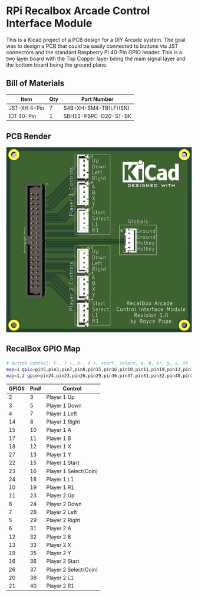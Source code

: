 # RPi Recalbox Arcade Control Interface Module
This is a Kicad project of a PCB design for a DIY Arcade system. The goal was to design a PCB that could be easily connected to buttons via JST connectors and the standard Raspberry Pi 40-Pin GPIO header. This is a two layer board with the Top Copper layer being the main signal layer and the bottom board being the ground plane.

## Bill of Materials
| Item         | Qty       |Part Number           |
|--------------|-----------|----------------------|
| JST-XH 4-Pin | 7         |S4B-XH-SM4-TB(LF)(SN) |
| IDT 40-Pin   | 1         |SBH11-PBPC-D20-ST-BK  |

## PCB Render
![Board Render](https://github.com/roycepope/rpi-arcade-hat/blob/main/pics/render.png?raw=true)

## RecalBox GPIO Map
```bash
# button control: Y-, Y +, X-, X +, start, select, a, b, tr, y, x, tl
map=1 gpio=pin5,pin3,pin7,pin8,pin15,pin16,pin10,pin11,pin19,pin13,pin12,pin18
map=1,2 gpio=pin24,pin23,pin26,pin29,pin36,pin37,pin31,pin32,pin40,pin35,pin33,pin38
```
|GPIO#  |Pin#       |Control               |
|-------|-----------|----------------------|
| 2     | 3         | Player 1 Up          |
| 3     | 5         | Player 1 Down        |
| 4     | 7         | Player 1 Left        |
| 14    | 8         | Player 1 Right       |
| 15    | 10        | Player 1 A           |
| 17    | 11        | Player 1 B           |
| 18    | 12        | Player 1 X           |
| 27    | 13        | Player 1 Y           |
| 22    | 15        | Player 1 Start       |
| 23    | 16        | Player 1 Select(Coin)|
| 24    | 18        | Player 1 L1          |
| 10    | 19        | Player 1 R1          |
| 11    | 23        | Player 2 Up          |
| 8     | 24        | Player 2 Down        |
| 7     | 26        | Player 2 Left        |
| 5     | 29        | Player 2 Right       |
| 6     | 31        | Player 2 A           |
| 12    | 32        | Player 2 B           |
| 13    | 33        | Player 2 X           |
| 19    | 35        | Player 2 Y           |
| 16    | 36        | Player 2 Start       |
| 26    | 37        | Player 2 Select(Coin)|
| 20    | 38        | Player 2 L1          |
| 21    | 40        | Player 2 R1          |

